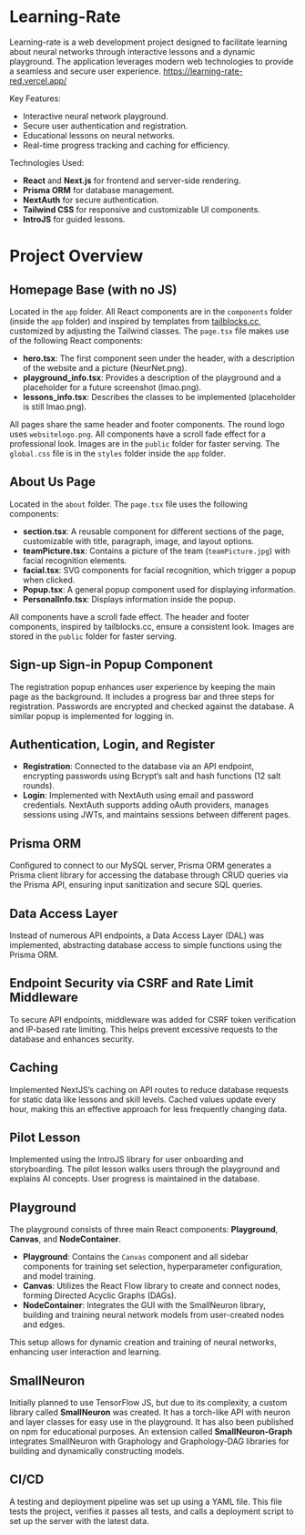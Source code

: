 # Learning-Rate

Learning-rate is a web development project designed to facilitate learning about neural networks through interactive lessons and a dynamic playground. The application leverages modern web technologies to provide a seamless and secure user experience. https://learning-rate-red.vercel.app/

Key Features:
- Interactive neural network playground.
- Secure user authentication and registration.
- Educational lessons on neural networks.
- Real-time progress tracking and caching for efficiency.

Technologies Used:
- **React** and **Next.js** for frontend and server-side rendering.
- **Prisma ORM** for database management.
- **NextAuth** for secure authentication.
- **Tailwind CSS** for responsive and customizable UI components.
- **IntroJS** for guided lessons.

# Project Overview

## Homepage Base (with no JS)
Located in the `app` folder. All React components are in the `components` folder (inside the `app` folder) and inspired by templates from [tailblocks.cc](https://tailblocks.cc), customized by adjusting the Tailwind classes. The `page.tsx` file makes use of the following React components:

- **hero.tsx**: The first component seen under the header, with a description of the website and a picture (NeurNet.png).
- **playground_info.tsx**: Provides a description of the playground and a placeholder for a future screenshot (lmao.png).
- **lessons_info.tsx**: Describes the classes to be implemented (placeholder is still lmao.png).

All pages share the same header and footer components. The round logo uses `websitelogo.png`. All components have a scroll fade effect for a professional look. Images are in the `public` folder for faster serving. The `global.css` file is in the `styles` folder inside the `app` folder.

## About Us Page
Located in the `about` folder. The `page.tsx` file uses the following components:

- **section.tsx**: A reusable component for different sections of the page, customizable with title, paragraph, image, and layout options.
- **teamPicture.tsx**: Contains a picture of the team (`teamPicture.jpg`) with facial recognition elements.
- **facial.tsx**: SVG components for facial recognition, which trigger a popup when clicked.
- **Popup.tsx**: A general popup component used for displaying information.
- **PersonalInfo.tsx**: Displays information inside the popup.

All components have a scroll fade effect. The header and footer components, inspired by tailblocks.cc, ensure a consistent look. Images are stored in the `public` folder for faster serving.

## Sign-up Sign-in Popup Component
The registration popup enhances user experience by keeping the main page as the background. It includes a progress bar and three steps for registration. Passwords are encrypted and checked against the database. A similar popup is implemented for logging in.

## Authentication, Login, and Register
- **Registration**: Connected to the database via an API endpoint, encrypting passwords using Bcrypt’s salt and hash functions (12 salt rounds).
- **Login**: Implemented with NextAuth using email and password credentials. NextAuth supports adding oAuth providers, manages sessions using JWTs, and maintains sessions between different pages.

## Prisma ORM
Configured to connect to our MySQL server, Prisma ORM generates a Prisma client library for accessing the database through CRUD queries via the Prisma API, ensuring input sanitization and secure SQL queries.

## Data Access Layer
Instead of numerous API endpoints, a Data Access Layer (DAL) was implemented, abstracting database access to simple functions using the Prisma ORM.

## Endpoint Security via CSRF and Rate Limit Middleware
To secure API endpoints, middleware was added for CSRF token verification and IP-based rate limiting. This helps prevent excessive requests to the database and enhances security.

## Caching
Implemented NextJS’s caching on API routes to reduce database requests for static data like lessons and skill levels. Cached values update every hour, making this an effective approach for less frequently changing data.

## Pilot Lesson
Implemented using the IntroJS library for user onboarding and storyboarding. The pilot lesson walks users through the playground and explains AI concepts. User progress is maintained in the database.

## Playground
The playground consists of three main React components: **Playground**, **Canvas**, and **NodeContainer**.

- **Playground**: Contains the `Canvas` component and all sidebar components for training set selection, hyperparameter configuration, and model training.
- **Canvas**: Utilizes the React Flow library to create and connect nodes, forming Directed Acyclic Graphs (DAGs).
- **NodeContainer**: Integrates the GUI with the SmallNeuron library, building and training neural network models from user-created nodes and edges.

This setup allows for dynamic creation and training of neural networks, enhancing user interaction and learning.

## SmallNeuron
Initially planned to use TensorFlow JS, but due to its complexity, a custom library called **SmallNeuron** was created. It has a torch-like API with neuron and layer classes for easy use in the playground. It has also been published on npm for educational purposes. An extension called **SmallNeuron-Graph** integrates SmallNeuron with Graphology and Graphology-DAG libraries for building and dynamically constructing models.

## CI/CD
A testing and deployment pipeline was set up using a YAML file. This file tests the project, verifies it passes all tests, and calls a deployment script to set up the server with the latest data.
